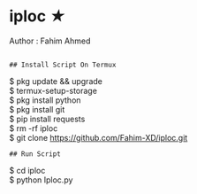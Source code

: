 # iploc *★*
Author : Fahim Ahmed
```

## Install Script On Termux
```
$ pkg update && upgrade  
$ termux-setup-storage  
$ pkg install python  
$ pkg install git  
$ pip install requests  
$ rm -rf iploc  
$ git clone https://github.com/Fahim-XD/iploc.git  
```
## Run Script
```
$ cd iploc  
$ python Iploc.py  
```
